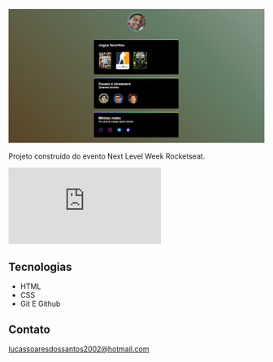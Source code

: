 ![Preview](./Preview.png)

Projeto construído do evento Next Level Week Rocketseat.

![clique aqui para acessar](https://caslulucas.github.io/begin/index2.html)
## Tecnologias

- HTML
- CSS
- Git E Github

## Contato 

lucassoaresdossantos2002@hotmail.com
